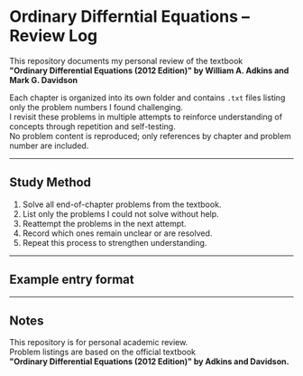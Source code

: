 # Ordinary Differntial Equations – Review Log

This repository documents my personal review of the textbook  
**"Ordinary Differential Equations (2012 Edition)" by William A. Adkins and Mark G. Davidson**

Each chapter is organized into its own folder and contains `.txt` files listing only the problem numbers I found challenging.  
I revisit these problems in multiple attempts to reinforce understanding of concepts through repetition and self-testing.  
No problem content is reproduced; only references by chapter and problem number are included.

---

## Study Method

1. Solve all end-of-chapter problems from the textbook.
2. List only the problems I could not solve without help.
3. Reattempt the problems in the next attempt.
4. Record which ones remain unclear or are resolved.
5. Repeat this process to strengthen understanding.

---

## Example entry format

---

## Notes

This repository is for personal academic review.  
Problem listings are based on the official textbook  
**"Ordinary Differential Equations (2012 Edition)" by Adkins and Davidson.**
